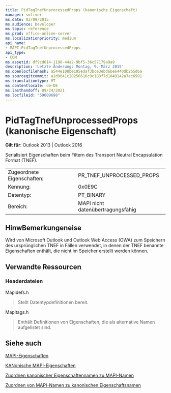 ```yaml
---
title: PidTagTnefUnprocessedProps (kanonische Eigenschaft)
manager: soliver
ms.date: 03/09/2015
ms.audience: Developer
ms.topic: reference
ms.prod: office-online-server
ms.localizationpriority: medium
api_name:
- MAPI.PidTagTnefUnprocessedProps
api_type:
- COM
ms.assetid: df9cd614-1198-44a2-9bf5-36c57179a9a9
description: 'Letzte Änderung: Montag, 9. März 2015'
ms.openlocfilehash: a544e108be195edaf3bce3ebd6be6440db2b5d6a
ms.sourcegitcommit: a1d9041c20256616c9c183f7d1049142a7ac6991
ms.translationtype: MT
ms.contentlocale: de-DE
ms.lasthandoff: 09/24/2021
ms.locfileid: "59609698"
---
```

# <a name="pidtagtnefunprocessedprops-canonical-property"></a>PidTagTnefUnprocessedProps (kanonische Eigenschaft)

  
  
**Gilt für**: Outlook 2013 | Outlook 2016 
  
Serialisiert Eigenschaften beim Filtern des Transport Neutral Encapsulation Format (TNEF).
  
|||
|:-----|:-----|
|Zugeordnete Eigenschaften:  <br/> |PR_TNEF_UNPROCESSED_PROPS  <br/> |
|Kennung:  <br/> |0x0E9C  <br/> |
|Datentyp:  <br/> |PT_BINARY  <br/> |
|Bereich:  <br/> |MAPI nicht datenübertragungsfähig  <br/> |
   
## <a name="remarks"></a>HinwBemerkungeneise

Wird von Microsoft Outlook und Outlook Web Access (OWA) zum Speichern des ursprünglichen TNEF in Fällen verwendet, in denen der TNEF benannte Eigenschaften enthält, die nicht im Speicher erstellt werden können.
  
## <a name="related-resources"></a>Verwandte Ressourcen

### <a name="header-files"></a>Headerdateien

Mapidefs.h
  
> Stellt Datentypdefinitionen bereit.
    
Mapitags.h
  
> Enthält Definitionen von Eigenschaften, die als alternative Namen aufgelistet sind.
    
## <a name="see-also"></a>Siehe auch



[MAPI-Eigenschaften](mapi-properties.md)
  
[KANonische MAPI-Eigenschaften](mapi-canonical-properties.md)
  
[Zuordnen kanonischer Eigenschaftennamen zu MAPI-Namen](mapping-canonical-property-names-to-mapi-names.md)
  
[Zuordnen von MAPI-Namen zu kanonischen Eigenschaftsnamen](mapping-mapi-names-to-canonical-property-names.md)

